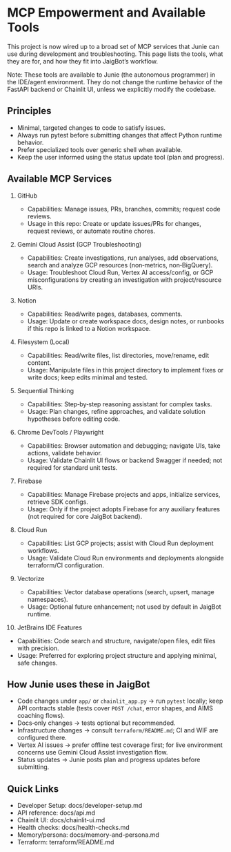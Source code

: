 # MCP Empowerment and Available Tools

This project is now wired up to a broad set of MCP services that Junie can use during development and troubleshooting. This page lists the tools, what they are for, and how they fit into JaigBot’s workflow.

Note: These tools are available to Junie (the autonomous programmer) in the IDE/agent environment. They do not change the runtime behavior of the FastAPI backend or Chainlit UI, unless we explicitly modify the codebase.

## Principles
- Minimal, targeted changes to code to satisfy issues.
- Always run pytest before submitting changes that affect Python runtime behavior.
- Prefer specialized tools over generic shell when available.
- Keep the user informed using the status update tool (plan and progress).

## Available MCP Services

1. GitHub
   - Capabilities: Manage issues, PRs, branches, commits; request code reviews.
   - Usage in this repo: Create or update issues/PRs for changes, request reviews, or automate routine chores.

2. Gemini Cloud Assist (GCP Troubleshooting)
   - Capabilities: Create investigations, run analyses, add observations, search and analyze GCP resources (non‑metrics, non‑BigQuery).
   - Usage: Troubleshoot Cloud Run, Vertex AI access/config, or GCP misconfigurations by creating an investigation with project/resource URIs.

3. Notion
   - Capabilities: Read/write pages, databases, comments.
   - Usage: Update or create workspace docs, design notes, or runbooks if this repo is linked to a Notion workspace.

4. Filesystem (Local)
   - Capabilities: Read/write files, list directories, move/rename, edit content.
   - Usage: Manipulate files in this project directory to implement fixes or write docs; keep edits minimal and tested.

5. Sequential Thinking
   - Capabilities: Step‑by‑step reasoning assistant for complex tasks.
   - Usage: Plan changes, refine approaches, and validate solution hypotheses before editing code.

6. Chrome DevTools / Playwright
   - Capabilities: Browser automation and debugging; navigate UIs, take actions, validate behavior.
   - Usage: Validate Chainlit UI flows or backend Swagger if needed; not required for standard unit tests.

7. Firebase
   - Capabilities: Manage Firebase projects and apps, initialize services, retrieve SDK configs.
   - Usage: Only if the project adopts Firebase for any auxiliary features (not required for core JaigBot backend).

8. Cloud Run
   - Capabilities: List GCP projects; assist with Cloud Run deployment workflows.
   - Usage: Validate Cloud Run environments and deployments alongside terraform/CI configuration.

9. Vectorize
   - Capabilities: Vector database operations (search, upsert, manage namespaces).
   - Usage: Optional future enhancement; not used by default in JaigBot runtime.

10. JetBrains IDE Features
   - Capabilities: Code search and structure, navigate/open files, edit files with precision.
   - Usage: Preferred for exploring project structure and applying minimal, safe changes.

## How Junie uses these in JaigBot
- Code changes under `app/` or `chainlit_app.py` → run `pytest` locally; keep API contracts stable (tests cover `POST /chat`, error shapes, and AIMS coaching flows).
- Docs‑only changes → tests optional but recommended.
- Infrastructure changes → consult `terraform/README.md`; CI and WIF are configured there.
- Vertex AI issues → prefer offline test coverage first; for live environment concerns use Gemini Cloud Assist investigation flow.
- Status updates → Junie posts plan and progress updates before submitting.

## Quick Links
- Developer Setup: docs/developer-setup.md
- API reference: docs/api.md
- Chainlit UI: docs/chainlit-ui.md
- Health checks: docs/health-checks.md
- Memory/persona: docs/memory-and-persona.md
- Terraform: terraform/README.md

